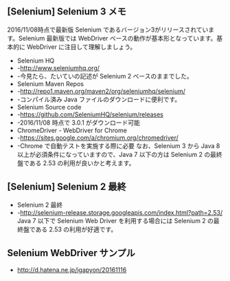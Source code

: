 ## [Selenium] Selenium 3 メモ

2016/11/08時点で最新版 Selenium であるバージョン3がリリースされています。Selenium 最新版では WebDriver ベースの動作が基本形となっています。基本的に WebDriver に注目して理解しましょう。
* Selenium HQ
* -http://www.seleniumhq.org/
* -今見たら、たいていの記述が Selenium 2 ベースのままでした。
* Selenium Maven Repos
* -http://repo1.maven.org/maven2/org/seleniumhq/selenium/
* -コンパイル済み Java ファイルのダウンロードに便利です。
* Selenium Source code
* -https://github.com/SeleniumHQ/selenium/releases
* -2016/11/08 時点で 3.0.1 がダウンロード可能
* ChromeDriver - WebDriver for Chrome
* -https://sites.google.com/a/chromium.org/chromedriver/
* -Chrome で自動テストを実施する際に必要
なお、Selenium 3 から Java 8 以上が必須条件になっていますので、Java 7 以下の方は Selenium 2 の最終盤である 2.53 の利用が良いかと考えます。


## [Selenium] Selenium 2 最終

* Selenium 2 最終
* -http://selenium-release.storage.googleapis.com/index.html?path=2.53/
Java 7 以下で Selenium Web Driver を利用する場合には Selenium 2 の最終盤である 2.53 の利用が好適です。


## Selenium WebDriver サンプル

* http://d.hatena.ne.jp/igapyon/20161116
